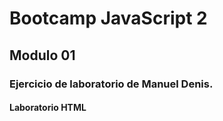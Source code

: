 # Bootcamp JavaScript 2

## Modulo 01

### Ejercicio de laboratorio de Manuel Denis.

#### Laboratorio HTML
